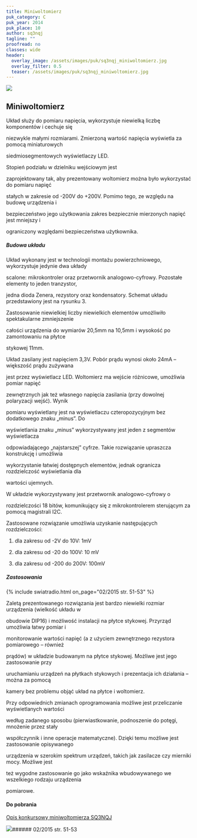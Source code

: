 ```yaml
---
title: Miniwoltomierz
puk_category: C
puk_year: 2014
puk_place: 10
author: sq3nqj
tagline: ""
proofread: no
classes: wide
header:
  overlay_image: /assets/images/puk/sq3nqj_miniwoltomierz.jpg
  overlay_filter: 0.5
  teaser: /assets/images/puk/sq3nqj_miniwoltomierz.jpg
---
```






 



![](assets/data/img/projects/2014-10-0.jpg) 



Miniwoltomierz
--------------





 Układ służy do pomiaru napięcia, wykorzystuje niewielką liczbę komponentów i cechuje się

 niezwykle małymi rozmiarami. Zmierzoną wartość napięcia wyświetla za pomocą miniaturowych

 siedmiosegmentowych wyświetlaczy LED.






 Stopień podziału w dzielniku wejściowym jest

 zaprojektowany tak, aby prezentowany woltomierz można było wykorzystać do pomiaru napięć

 stałych w zakresie od -200V do +200V. Pomimo tego, ze względu na budowę urządzenia i

 bezpieczeństwo jego użytkowania zakres bezpiecznie mierzonych napięć jest mniejszy i

 ograniczony względami bezpieczeństwa użytkownika.




##### Budowa układu




 Układ wykonany jest w technologii montażu powierzchniowego, wykorzystuje jedynie dwa układy

 scalone: mikrokontroler oraz przetwornik analogowo-cyfrowy. Pozostałe elementy to jeden tranzystor,

 jedna dioda Zenera, rezystory oraz kondensatory. Schemat układu przedstawiony jest na rysunku 3.

 Zastosowanie niewielkiej liczby niewielkich elementów umożliwiło spektakularne zmniejszenie

 całości urządzenia do wymiarów 20,5mm na 10,5mm i wysokość po zamontowaniu na płytce

 stykowej 11mm.






 Układ zasilany jest napięciem 3,3V. Pobór prądu wynosi około 24mA – większość prądu zużywana

jest przez wyświetlacz LED. Woltomierz ma wejście różnicowe, umożliwia pomiar napięć

zewnętrznych jak też własnego napięcia zasilania (przy dowolnej polaryzacji wejść). Wynik

pomiaru wyświetlany jest na wyświetlaczu czteropozycyjnym bez dodatkowego znaku „minus”. Do

wyświetlania znaku „minus” wykorzystywany jest jeden z segmentów wyświetlacza

odpowiadającego „najstarszej” cyfrze. Takie rozwiązanie upraszcza konstrukcję i umożliwia

wykorzystanie łatwiej dostępnych elementów, jednak ogranicza rozdzielczość wyświetlania dla

wartości ujemnych.






W układzie wykorzystywany jest przetwornik analogowo-cyfrowy o

rozdzielczości 18 bitów, komunikujący się z mikrokontrolerem sterującym za pomocą magistrali I2C.

Zastosowane rozwiązanie umożliwia uzyskanie następujących rozdzielczości:  


1) dla zakresu od -2V do 10V: 1mV  


2) dla zakresu od -20 do 100V: 10 mV  


3) dla zakresu od -200 do 200V: 100mV  




##### Zastosowania
{% include swiatradio.html on_page="02/2015 str. 51-53" %}



Zaletą prezentowanego rozwiązania jest bardzo niewielki rozmiar urządzenia (wielkość układu w

obudowie DIP16) i możliwość instalacji na płytce stykowej. Przyrząd umożliwia łatwy pomiar i

monitorowanie wartości napięć (a z użyciem zewnętrznego rezystora pomiarowego – również

prądów) w układzie budowanym na płytce stykowej. Możliwe jest jego zastosowanie przy

uruchamianiu urządzeń na płytkach stykowych i prezentacja ich działania – można za pomocą

kamery bez problemu objąć układ na płytce i woltomierz.






Przy odpowiednich zmianach oprogramowania możliwe jest przeliczanie wyświetlanych wartości

według zadanego sposobu (pierwiastkowanie, podnoszenie do potęgi, mnożenie przez stały

współczynnik i inne operacje matematyczne). Dzięki temu możliwe jest zastosowanie opisywanego

urządzenia w szerokim spektrum urządzeń, takich jak zasilacze czy mierniki mocy. Możliwe jest

też wygodne zastosowanie go jako wskaźnika wbudowywanego we wszelkiego rodzaju urządzenia

pomiarowe.





#### Do pobrania

[Opis konkursowy miniwoltomierza SQ3NQJ](assets/data/download/SQ3NQJ_miniwoltomierz.pdf)




![](assets/img/logo/sr_logo_s.jpg)###### 02/2015 str. 51-53

 





 


